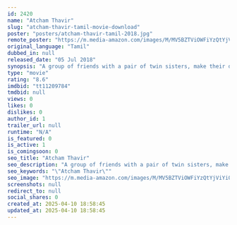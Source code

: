 ```yaml
---
id: 2420
name: "Atcham Thavir"
slug: "atcham-thavir-tamil-movie-download"
poster: "posters/atcham-thavir-tamil-2018.jpg"
remote_poster: "https://m.media-amazon.com/images/M/MV5BZTViOWFiYzQtYjViYi00OWYzLWFjYjAtNzI3MDczZDE4NzFlXkEyXkFqcGdeQXVyMzYxOTQ3MDg@._V1_SX300.jpg"
original_language: "Tamil"
dubbed_in: null
released_date: "05 Jul 2018"
synopsis: "A group of friends with a pair of twin sisters, make their days for an event of their friend's destiny wedding far away, through the journey back from the wedding, everyone has their personal wish to be grant for, but senario chan..."
type: "movie"
rating: "8.6"
imdbid: "tt11209784"
tmdbid: null
views: 0
likes: 0
dislikes: 0
author_id: 1
trailer_url: null
runtime: "N/A"
is_featured: 0
is_active: 1
is_comingsoon: 0
seo_title: "Atcham Thavir"
seo_description: "A group of friends with a pair of twin sisters, make their days for an event of their friend's destiny wedding far away, through the journey back from the wedding, everyone has their personal wish to be grant for, but senario chan..."
seo_keywords: "\"Atcham Thavir\""
seo_image: "https://m.media-amazon.com/images/M/MV5BZTViOWFiYzQtYjViYi00OWYzLWFjYjAtNzI3MDczZDE4NzFlXkEyXkFqcGdeQXVyMzYxOTQ3MDg@._V1_SX300.jpg"
screenshots: null
redirect_to: null
social_shares: 0
created_at: 2025-04-10 18:58:45
updated_at: 2025-04-10 18:58:45
---
```


